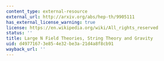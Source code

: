 ```yaml
---
content_type: external-resource
external_url: http://arxiv.org/abs/hep-th/9905111
has_external_license_warning: true
license: https://en.wikipedia.org/wiki/All_rights_reserved
status: ''
title: Large N Field Theories, String Theory and Gravity
uid: d4977167-3e85-4e32-be3a-21d4a8f8cb91
wayback_url: ''
---
```

